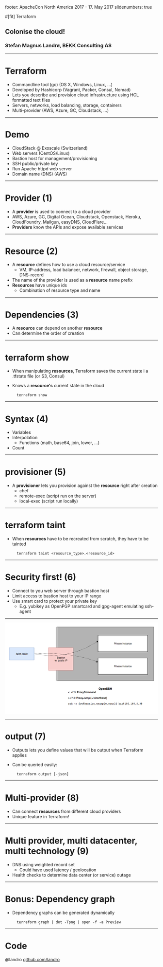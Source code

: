 footer: ApacheCon North America 2017 - 17. May 2017
slidenumbers: true

#[fit] Terraform 
## Colonise the cloud!
### Stefan Magnus Landrø, BEKK Consulting AS

---

# Terraform 
 
- Commandline tool (go) (OS X, Windows, Linux, …)
- Developed by Hashicorp (Vagrant, Packer, Consul, Nomad)
- Lets you describe and provision cloud infrastructure using HCL formatted text files 
- Servers, networks, load balancing, storage, containers
- Multi-provider (AWS, Azure, GC, Cloudstack, …)

---

# Demo

- CloudStack @ Exoscale (Switzerland) 
- Web servers (CentOS/Linux)
- Bastion host for management/provisioning
- SSH public/private key
- Run Apache httpd web server
- Domain name (DNS) (AWS)

---

# Provider (1)

- A **provider** is used to connect to a cloud provider
- AWS, Azure, GC, Digital Ocean, Cloudstack, Openstack, Heroku, CloudFoundry, Mailgun, easyDNS, CloudFlare…
- **Providers** know the APIs and expose available services 

---

# Resource (2)

- A **resource** defines how to use a cloud resource/service
  - VM, IP-address, load balancer, network, firewall, object storage, DNS-record 
- The name of the provider is used as a **resource** name prefix
- **Resources** have unique ids
  - Combination of resource type and name

---

# Dependencies (3)

- A **resource** can depend on another **resource**
- Can determine the order of creation

---

# terraform show

- When manipulating **resources**, Terraform saves the current state i a .tfstate file (or S3, Consul)
- Knows a **resource's** current state in the cloud

        terraform show

---

# Syntax (4)

- Variables
- Interpolation
	- Functions (math, base64, join, lower, ...)
- Count

---

# provisioner (5)

- A **provisioner** lets you provision against the **resource** right after creation
  - chef
  - remote-exec (script run on the server)
  - local-exec (script run locally)

---

# terraform taint

- When **resources** have to be recreated from scratch, they have to be tainted

        terraform taint <resource_type>.<resource_id>

---

# Security first! (6)

- Connect to you web server through bastion host
- Limit access to bastion host to your IP range
- Use smart card to protect your private key 
  - E.g. yubikey as OpenPGP smartcard and gpg-agent emulating ssh-agent
  
---

![inline](Bastion.png)  
  
---

# output (7)

- Outputs lets you define values that will be output when Terraform applies
- Can be queried easily:

        terraform output [-json]
         
---

# Multi-provider (8)

- Can connect **resources** from different cloud providers
- Unique feature in Terraform!

---

# Multi provider, multi datacenter, multi technology (9)

- DNS using weighted record set
  - Could have used latency / geolocation
- Health checks to determine data center (or service) outage

---

# Bonus: Dependency graph

- Dependency graphs can be generated dynamically

        terraform graph | dot -Tpng | open -f -a Preview

---

# Code

@landro
[github.com/landro](http://github.com/landro)
